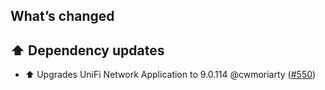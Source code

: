 ## What’s changed

## ⬆️ Dependency updates

- ⬆️ Upgrades UniFi Network Application to 9.0.114 @cwmoriarty ([#550](https://github.com/hassio-addons/addon-unifi/pull/550))
